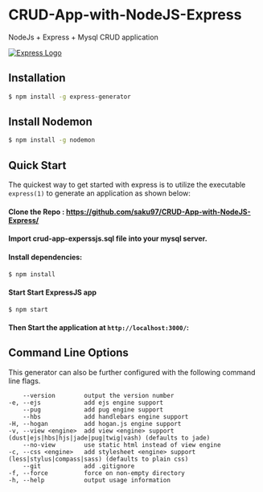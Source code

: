 # CRUD-App-with-NodeJS-Express
NodeJs + Express + Mysql CRUD application

[![Express Logo](https://i.cloudup.com/zfY6lL7eFa-3000x3000.png)](http://expressjs.com/)

## Installation

```sh
$ npm install -g express-generator
```

## Install Nodemon

```sh
$ npm install -g nodemon
```

## Quick Start

The quickest way to get started with express is to utilize the executable `express(1)` to generate an application as shown below:

#### Clone the Repo : https://github.com/saku97/CRUD-App-with-NodeJS-Express/

#### Import crud-app-experssjs.sql file into your mysql server.

#### Install dependencies:

```bash
$ npm install
```
#### Start Start ExpressJS app

```bash
$ npm start
```

#### Then Start the application at `http://localhost:3000/`:

## Command Line Options

This generator can also be further configured with the following command line flags.

        --version        output the version number
    -e, --ejs            add ejs engine support
        --pug            add pug engine support
        --hbs            add handlebars engine support
    -H, --hogan          add hogan.js engine support
    -v, --view <engine>  add view <engine> support (dust|ejs|hbs|hjs|jade|pug|twig|vash) (defaults to jade)
        --no-view        use static html instead of view engine
    -c, --css <engine>   add stylesheet <engine> support (less|stylus|compass|sass) (defaults to plain css)
        --git            add .gitignore
    -f, --force          force on non-empty directory
    -h, --help           output usage information


